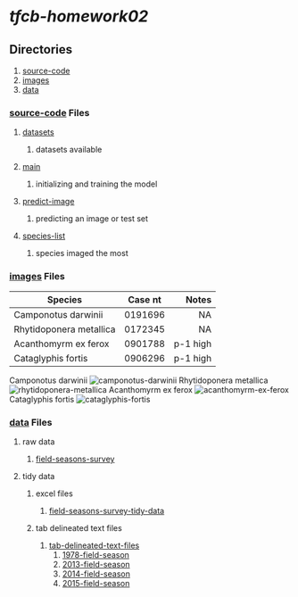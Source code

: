 # *tfcb-homework02*
## Directories
1. [source-code](../main/source-code)
2. [images](../main/images)
3. [data](../main/data)
### [source-code](../main/source-code) Files
1. [datasets](../main/source-code/2020-10-18_dataset_01.py)

   1. datasets available
   
2. [main](../main/source-code/2020-10-18_main_01.py)

   1. initializing and training the model
   
3. [predict-image](../main/source-code/2020-10-18_predict-image_01.py)

   1. predicting an image or test set
   
4. [species-list](../main/source-code/2020-10-18_species-list_01.py)

   1. species imaged the most
   
### [images](../main/images) Files
|        Species        | Case nt |   Notes  |
|-----------------------|:-------:|---------:|
|  Camponotus darwinii  | 0191696 |    NA    |
|Rhytidoponera metallica| 0172345 |    NA    |
|  Acanthomyrm ex ferox | 0901788 | p-1 high |
|   Cataglyphis fortis  | 0906296 | p-1 high |

Camponotus darwinii ![camponotus-darwinii](../main/images/2020-10-18_camponotus-darwinii_casent-0191696_01.jpg "Camponotus darwinii")
Rhytidoponera metallica ![rhytidoponera-metallica](../main/images/2020-10-18_rhytidoponera-metallica_casent-0172345_01.jpg "Rhytidoponera metallica")
Acanthomyrm ex ferox ![acanthomyrm-ex-ferox](../main/images/2020-10-18_acanthomyrm-ex-ferox_casent-0901788-p-1-high_01.jpg "Acanthomyrm ex ferox")
Cataglyphis fortis ![cataglyphis-fortis](../main/images/2020-10-18_cataglyphis-fortis_casent-0906296-p-1-high_01.jpg "Cataglyphis fortis")

### [data](../main/data) Files
1. raw data
 
   1. [field-seasons-survey](../main/data/2020-10-18_field-seasons_survey-data-01.xlsx)
   
2. tidy data

   1. excel files
      1. [field-seasons-survey-tidy-data](../main/data/2020-10-19_field-seasons_survey-tidy-data-01.xlsx)
   
   2. tab delineated text files
      1. [tab-delineated-text-files](../main/data/tab-delineated-text-files)
         1. [1978-field-season](../main/data/tab-delineated-text-files/2020-10-19_1978-field-season_survey-tidy-data-01.txt)
         2. [2013-field-season](../main/data/tab-delineated-text-files/2020-10-19_2013-field-season_survey-tidy-data-01.txt)
         3. [2014-field-season](../main/data/tab-delineated-text-files/2020-10-19_2014-field-season_survey-tidy-data-01.txt)
         4. [2015-field-season](../main/data/tab-delineated-text-files/2020-10-19_2015-field-season_survey-tidy-data-01.txt)
